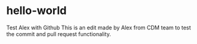# hello-world
Test Alex with Github
This is an edit made by Alex from CDM team to test the commit and pull request functionality.

